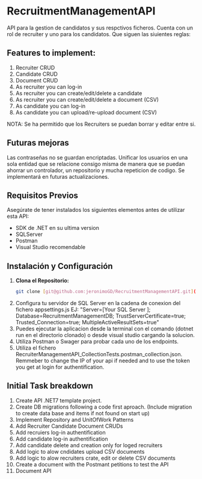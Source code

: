# RecruitmentManagementAPI
API para la gestion de candidatos y sus respctivos ficheros. Cuenta con un rol de recruiter y uno para los candidatos. Que siguen las siuientes reglas:

## Features to implement:
  1. Recruiter CRUD
  2. Candidate CRUD
  3. Document CRUD
  4. As recruiter you can log-in
  5. As recruiter you can create/edit/delete a candidate
  6. As recruiter you can create/edit/delete a document (CSV)
  7. As candidate you can log-in
  8. As candidate you can upload/re-upload document (CSV)

NOTA: 
Se ha permitido que los Recruiters se puedan borrar y editar entre si.

## Futuras mejoras
Las contraseñas no se guardan encriptadas.
Unificar los usuarios en una sola entidad que se relacione consigo misma de manera que se puedan 
ahorrar un controlador, un repositorio y mucha repeticion de codigo. Se implementará en futuras actualizaciones.

## Requisitos Previos
Asegúrate de tener instalados los siguientes elementos antes de utilizar esta API:
- SDK de .NET en su ultima version
- SQLServer
- Postman
- Visual Studio recomendable 

## Instalación y Configuración

1. **Clona el Repositorio:**
   ```bash
   git clone [git@github.com:jeronimoGD/RecruitmentManagementAPI.git](https://github.com/jeronimoGD/RecruitmentManagementAPI.git)

2. Configura tu servidor de SQL Server en la cadena de conexion del fichero appsettings.js
   EJ: "Server=[Your SQL Server ]; Database=RecruitmentManagementDB; TrustServerCertificate=true; Trusted_Connection=true; MultipleActiveResultSets=true"
3. Puedes ejecutar la aplicacion desde la terminal con el comando (dotnet run en el directorio clonado) o desde visual studio cargando la solucion.
4. Utiliza Postman o Swager para probar cada uno de los endpoints.
5. Utiliza el fichero RecruiterManagementAPI_CollectionTests.postman_collection.json. Remmeber to change the IP of your api if needed and to use the
   token you get at login for authentification.
   
## Initial Task breakdown
1. Create API .NET7 template project.
2. Create DB migrations following a code first aproach. (Include migration to create data base and items if not found on start up)
4. Implement Repository and UnitOfWork Patterns
3. Add Recruiter Candidate Document CRUDs
4. Add recruiers log-in authentification
5. Add candidate log-in authentification
6. Add candidate delete and creation only for loged recruiters
8. Add logic to alow cndidates upload CSV documents
8. Add logic to alow recruiters crate, edit or delete CSV documents
9. Create a document with the Postmant petitions to test the API
10. Document API

